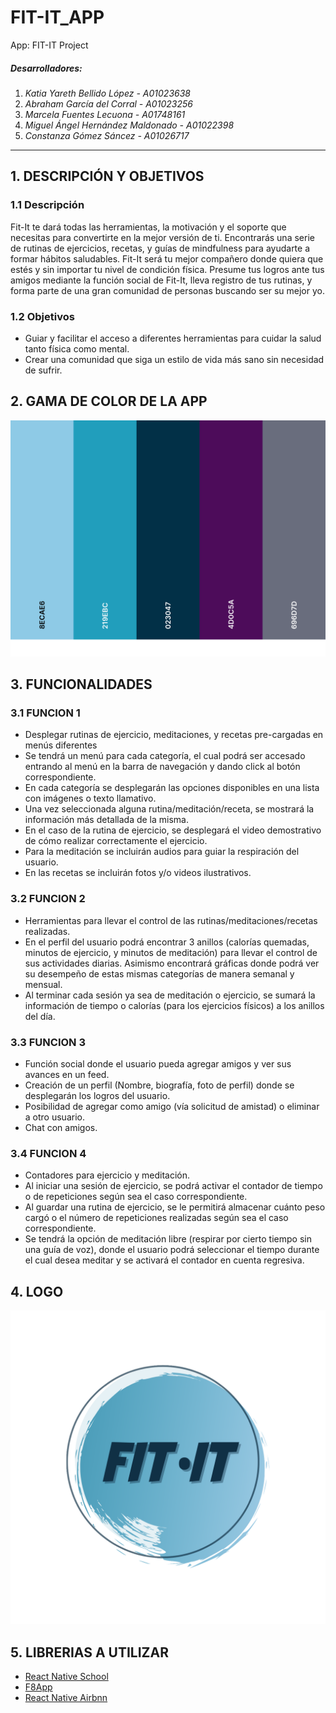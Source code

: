 # FIT-IT_APP
App: FIT-IT Project 

##### Desarrolladores:
1. _Katia Yareth Bellido López - A01023638_
2. _Abraham García del Corral - A01023256_
3. _Marcela Fuentes Lecuona - A01748161_
4. _Miguel Ángel Hernández Maldonado - A01022398_
5. _Constanza Gómez Sáncez - A01026717_

---
## 1. DESCRIPCIÓN Y OBJETIVOS

### 1.1 Descripción
Fit-It te dará todas las herramientas, la motivación y el soporte que necesitas para convertirte en la mejor versión de ti.
Encontrarás una serie de rutinas de ejercicios, recetas, y guías de mindfulness para ayudarte a formar hábitos saludables.
Fit-It será tu mejor compañero donde quiera que estés y sin importar tu nivel de condición física.
Presume tus logros ante tus amigos mediante la función social de Fit-It, lleva registro de tus rutinas, y forma parte de una gran comunidad de personas buscando ser su mejor yo.

### 1.2 Objetivos
* Guiar y facilitar el acceso a diferentes herramientas para cuidar la salud tanto física como mental.
* Crear una comunidad que siga un estilo de vida más sano sin necesidad de sufrir.

## 2. GAMA DE COLOR DE LA APP
![image alt text](PALETA-FIT-IT.png)
## 3. FUNCIONALIDADES

### 3.1 FUNCION 1
* Desplegar rutinas de ejercicio, meditaciones, y recetas pre-cargadas en menús diferentes
* Se tendrá un menú para cada categoría, el cual podrá ser accesado entrando al menú en la barra de navegación y dando click al botón correspondiente.
* En cada categoría se desplegarán las opciones disponibles en una lista con imágenes o texto llamativo.
* Una vez seleccionada alguna rutina/meditación/receta, se mostrará la información más detallada de la misma.
* En el caso de la rutina de ejercicio, se desplegará el video demostrativo de cómo realizar correctamente el ejercicio.
* Para la meditación se incluirán audios para guiar la respiración del usuario.
* En las recetas se incluirán fotos y/o videos ilustrativos.

### 3.2 FUNCION 2
* Herramientas para llevar el control de las rutinas/meditaciones/recetas realizadas.
* En el perfil del usuario podrá encontrar 3 anillos (calorías quemadas, minutos de ejercicio, y minutos de meditación) para llevar el control de sus actividades diarias. Asimismo encontrará gráficas donde podrá ver su desempeño de estas mismas categorías de manera semanal y mensual.
* Al terminar cada sesión ya sea de meditación o ejercicio, se sumará la información de tiempo o calorías (para los ejercicios físicos) a los anillos del día.
  
### 3.3 FUNCION 3
* Función social donde el usuario pueda agregar amigos y ver sus avances en un feed.
* Creación de un perfil (Nombre, biografía, foto de perfil) donde se desplegarán los logros del usuario.
* Posibilidad de agregar como amigo (vía solicitud de amistad) o eliminar a otro usuario.
* Chat con amigos.
  
### 3.4 FUNCION 4
* Contadores para ejercicio y meditación.
* Al iniciar una sesión de ejercicio, se podrá activar el contador de tiempo o de repeticiones según sea el caso correspondiente.
* Al guardar una rutina de ejercicio, se le permitirá almacenar cuánto peso cargó o el número de repeticiones realizadas según sea el caso correspondiente.
* Se tendrá la opción de meditación libre (respirar por cierto tiempo sin una guía de voz), donde el usuario podrá seleccionar el tiempo durante el cual desea meditar y se activará el contador en cuenta regresiva.
  
## 4. LOGO
![](LogoFIT_IT.png)
## 5. LIBRERIAS A UTILIZAR

* [React Native School](https://github.com/ReactNativeSchool/react-native-timer)
* [F8App](https://github.com/fbsamples/f8app)
* [React Native Airbnn](https://github.com/imandyie/react-native-airbnb-clone)
